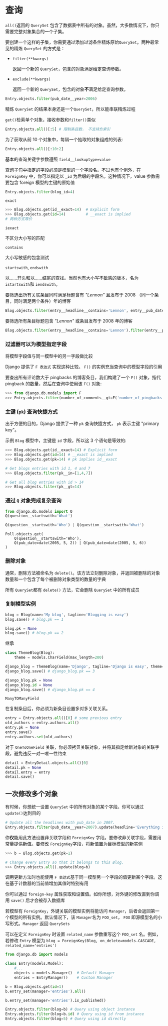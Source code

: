 # 查询

`all()`返回的 `QuerySet` 包含了数据表中所有的对象。虽然，大多数情况下，你只需要完整对象集合的一个子集。

要创建一个这样的子集，你需要通过添加过滤条件精炼原始`QuerySet`。两种最常见的精炼 `QuerySet` 的方式是：

- `filter(**kwargs)`

  返回一个新的 `QuerySet`，包含的对象满足给定查询参数。

- `exclude(**kwargs)`

  返回一个新的 `QuerySet`，包含的对象**不**满足给定查询参数。

```python
Entry.objects.filter(pub_date__year=2006)
```

精炼 `QuerySet` 的结果本身还是一个`QuerySet`，所以能串联精炼过程

`get()`检索单个对象，接收参数和`filter()`类似

```python
Entry.objects.all()[:5]	# 限制条目数， 不支持负索引
```

为了获取从前 10 个对象中，每隔一个抽取的对象组成的列表:

```python
Entry.objects.all()[:10:2]
```

基本的查询关键字参数遵照 `field__lookuptype=value`

查询子句中指定的字段必须是模型的一个字段名。不过也有个例外，在 `ForeignKey` 中，你可以指定以 `_id` 为后缀的字段名。这种情况下，value 参数需要包含 foreign 模型的主键的原始值

```python
Entry.objects.filter(blog_id=4)
```

`exact`

```python
>>> Blog.objects.get(id__exact=14)  # Explicit form
>>> Blog.objects.get(id=14)         # __exact is implied
# 两种方式等价
```

`iexact`

不区分大小写的匹配

`contains`

大小写敏感的包含测试

`startswith`, `endswith`

以……开头和以……结尾的查找。当然也有大小写不敏感的版本，名为 `istartswith`和 `iendswith`。

要筛选出所有关联条目同时满足标题含有 *"Lennon"* 且发布于 2008 （同一个条目，同时满足两个条件）年的博客

```python
Blog.objects.filter(entry__headline__contains='Lennon', entry__pub_date__year=2008)
```

要筛选所有条目标题包含 *"Lennon"* 或条目发布于 2008 年的博客

```python
Blog.objects.filter(entry__headline__contains='Lennon').filter(entry__pub_date__year=2008)
```

### 过滤器可以为模型指定字段

将模型字段值与同一模型中的另一字段做比较

Django 提供了 `F 表达式` 实现这种比较。 `F()` 的实例充当查询中的模型字段的引用

要查出所有评论数大于 pingbacks 的博客条目，我们构建了一个 `F()` 对象，指代 pingback 的数量，然后在查询中使用该 `F()` 对象:

```python
>>> from django.db.models import F
>>> Entry.objects.filter(number_of_comments__gt=F('number_of_pingbacks'))
```

### 主键 (`pk`) 查询快捷方式

出于方便的目的，Django 提供了一种 `pk` 查询快捷方式， `pk` 表示主键 "primary key"。

示例 `Blog` 模型中，主键是 `id` 字段，所以这 3 个语句是等效的:

```python
>>> Blog.objects.get(id__exact=14) # Explicit form
>>> Blog.objects.get(id=14) # __exact is implied
>>> Blog.objects.get(pk=14) # pk implies id__exact
```

```python
# Get blogs entries with id 1, 4 and 7
>>> Blog.objects.filter(pk__in=[1,4,7])

# Get all blog entries with id > 14
>>> Blog.objects.filter(pk__gt=14)
```

### 通过 `Q` 对象完成复杂查询

```python
from django.db.models import Q
Q(question__startswith='What')
```

```python
Q(question__startswith='Who') | Q(question__startswith='What')
```

```
Poll.objects.get(
    Q(question__startswith='Who'),
    Q(pub_date=date(2005, 5, 2)) | Q(pub_date=date(2005, 5, 6))
)
```

### 删除对象

通常，删除方法被命名为 `delete()`。该方法立刻删除对象，并返回被删除的对象数量和一个包含了每个被删除对象类型的数量的字典

所有 `QuerySet`都有 `delete()` 方法，它会删除 `QuerySet` 中的所有成员

### 复制模型实例

```python
blog = Blog(name='My blog', tagline='Blogging is easy')
blog.save() # blog.pk == 1

blog.pk = None
blog.save() # blog.pk == 2
```

继承
```python
class ThemeBlog(Blog):
    theme = models.CharField(max_length=200)

django_blog = ThemeBlog(name='Django', tagline='Django is easy', theme='python')
django_blog.save() # django_blog.pk == 3
```

```python
django_blog.pk = None
django_blog.id = None
django_blog.save() # django_blog.pk == 4
```

`ManyTOManyField`

在复制条目后，你必须为新条目设置多对多关联关系。

```python
entry = Entry.objects.all()[0] # some previous entry
old_authors = entry.authors.all()
entry.pk = None
entry.save()
entry.authors.set(old_authors)
```

对于 `OneToOneField` 关联，你必须拷贝关联对象，并将其指定给新对象的关联字段，避免违反一对一唯一性约束

```python
detail = EntryDetail.objects.all()[0]
detail.pk = None
detail.entry = entry
detail.save()
```

## 一次修改多个对象

有时候，你想统一设置 `QuerySet` 中的所有对象的某个字段。你可以通过 `update()`达到目的

```python
# Update all the headlines with pub_date in 2007.
Entry.objects.filter(pub_date__year=2007).update(headline='Everything is the same')
```

你**仅**能用此方法设置非关联字段和 `ForeignKey` 字段。要修改非关联字段，需要用常量提供新值。要修改 `ForeignKey`字段，将新值置为目标模型的新实例

```python
>>> b = Blog.objects.get(pk=1)

# Change every Entry so that it belongs to this Blog.
>>> Entry.objects.all().update(blog=b)
```

调用更新方法时也能使用 `F 表达式`基于同一模型另一个字段的值更新某个字段。这在基于计数器的当前值增加其值时特别有用

你可以通过 `foreign-key` 属性获取和设置值。如你所想，对外键的修改直到你调用 `save()` 后才会被存入数据库

若模型有 `ForeignKey`，外键关联的模型实例将能访问 `Manager`，后者会返回第一个模型的所有实例。默认情况下，该 `Manager`名为 `FOO_set`， `FOO` 即源模型名的小写形式。`Manager` 返回 `QuerySets`

可以在定义  `ForeignKey` 时设置 `related_name` 参数重写这个 `FOO_set` 名。例如，若修改 `Entry` 模型为 `blog = ForeignKey(Blog, on_delete=models.CASCADE, related_name='entries')`

```python
from django.db import models

class Entry(models.Model):
    #...
    objects = models.Manager()  # Default Manager
    entries = EntryManager()    # Custom Manager

b = Blog.objects.get(id=1)
b.entry_set(manager='entries').all()
```

```python
b.entry_set(manager='entries').is_published()
```

```python
Entry.objects.filter(blog=b) # Query using object instance
Entry.objects.filter(blog=b.id) # Query using id from instance
Entry.objects.filter(blog=5) # Query using id directly
```